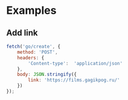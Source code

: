 # Examples

## Add link
```js
fetch('go/create', {
    method: 'POST',
    headers: {
        'Content-type':  'application/json'
    },
    body: JSON.stringify({
        link: 'https://films.gagikpog.ru/'
    })
});
```

